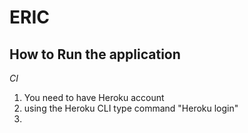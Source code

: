 # ERIC


**How to Run the application**
---------------------------------

*CI*
1) You need to have Heroku account
2) using the Heroku CLI type command "Heroku login"
3) 
